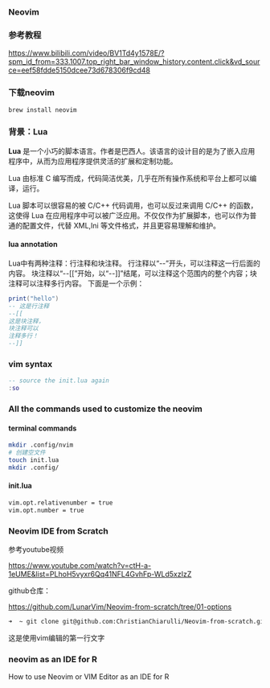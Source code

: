 ### Neovim


### 参考教程
https://www.bilibili.com/video/BV1Td4y1578E/?spm_id_from=333.1007.top_right_bar_window_history.content.click&vd_source=eef58fdde5150dcee73d678306f9cd48


### 下载neovim

```bash
brew install neovim
```



### 背景：Lua

**Lua** 是一个小巧的脚本语言。作者是巴西人。该语言的设计目的是为了嵌入应用程序中，从而为应用程序提供灵活的扩展和定制功能。

Lua 由标准 C 编写而成，代码简洁优美，几乎在所有操作系统和平台上都可以编译，运行。

Lua 脚本可以很容易的被 C/C++ 代码调用，也可以反过来调用 C/C++ 的函数，这使得 Lua 在应用程序中可以被广泛应用。不仅仅作为扩展脚本，也可以作为普通的配置文件，代替 XML,Ini 等文件格式，并且更容易理解和维护。



#### lua annotation

Lua中有两种注释：行注释和块注释。
行注释以“--”开头，可以注释这一行后面的内容。
块注释以“--[[”开始，以“--]]”结尾，可以注释这个范围内的整个内容；块注释可以注释多行内容。
下面是一个示例：

```lua
print("hello")
-- 这是行注释
--[[
这是块注释，
块注释可以
注释多行！
--]]
```







### vim syntax

```lua
-- source the init.lua again
:so


```



### All the commands used to customize the neovim

#### terminal commands

```bash
mkdir .config/nvim
# 创建空文件
touch init.lua 
mkdir .config/
```

#### init.lua

```bash
vim.opt.relativenumber = true
vim.opt.number = true
```







### Neovim IDE from Scratch 

参考youtube视频

https://www.youtube.com/watch?v=ctH-a-1eUME&list=PLhoH5vyxr6Qq41NFL4GvhFp-WLd5xzIzZ

github仓库：

https://github.com/LunarVim/Neovim-from-scratch/tree/01-options

```bash
➜  ~ git clone git@github.com:ChristianChiarulli/Neovim-from-scratch.git ~/.config/nvim
```

这是使用vim编辑的第一行文字



### neovim as an IDE for R

How to use Neovim or VIM Editor as an IDE for R
